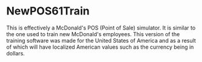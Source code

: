 # NewPOS61Train
 This is effectively a McDonald's POS (Point of Sale) simulator. It is similar to the one used to train new McDonald's employees. This version of the training software was made for the United States of America and as a result of which will have localized American values such as the currency being in dollars. 

